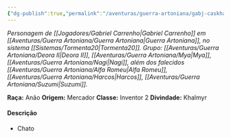 ```yaml
---
{"dg-publish":true,"permalink":"/aventuras/guerra-artoniana/gabj-caskhar/"}
---
```


*Personagem de [[Jogadores/Gabriel Carrenho\|Gabriel Carrenho]] em [[Aventuras/Guerra Artoniana/Guerra Artoniana\|Guerra Artoniana]], no sistema [[Sistemas/Tormenta20\|Tormenta20]].*
*Grupo:  [[Aventuras/Guerra Artoniana/Deora II\|Deora II]], [[Aventuras/Guerra Artoniana/Mya\|Mya]], [[Aventuras/Guerra Artoniana/Nagi\|Nagi]], além dos falecidos [[Aventuras/Guerra Artoniana/Alfa Romeu\|Alfa Romeu]],  [[Aventuras/Guerra Artoniana/Harcos\|Harcos]], [[Aventuras/Guerra Artoniana/Suzumi\|Suzumi]].*

**Raça:** Anão
**Origem:** Mercador
**Classe:** Inventor 2
**Divindade:** Khalmyr
#### Descrição
- Chato